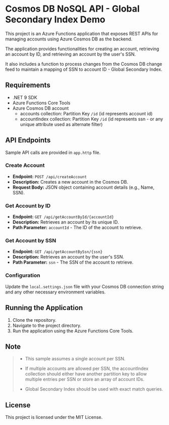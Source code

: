 # Cosmos DB NoSQL API - Global Secondary Index Demo

This project is an Azure Functions application that exposes REST APIs for managing accounts using Azure Cosmos DB as the backend.

The application provides functionalities for creating an account, retrieving an account by ID, and retrieving an account by the user's SSN.

It also includes a function to process changes from the Cosmos DB change feed to maintain a mapping of SSN to account ID - Global Secondary Index.

## Requirements

- .NET 9 SDK
- Azure Functions Core Tools
- Azure Cosmos DB account
	- accounts collection: Partition Key `/id` (id represents account id)
	- accountIndex collection: Partition Key `/id` (id represents ssn - or any unique attribute used as alternate filter)

## API Endpoints

Sample API calls are provided in `app.http` file.

### Create Account

- **Endpoint:** `POST /api/createAccount`
- **Description:** Creates a new account in the Cosmos DB.
- **Request Body:** JSON object containing account details (e.g., Name, SSN).

### Get Account by ID

- **Endpoint:** `GET /api/getAccountById/{accountId}`
- **Description:** Retrieves an account by its unique ID.
- **Path Parameter:** `accountId` - The ID of the account to retrieve.

### Get Account by SSN

- **Endpoint:** `GET /api/getAccountBySsn/{ssn}`
- **Description:** Retrieves an account by the user's SSN.
- **Path Parameter:** `ssn` - The SSN of the account to retrieve.

### Configuration

Update the `local.settings.json` file with your Cosmos DB connection string and any other necessary environment variables.

## Running the Application

1. Clone the repository.
2. Navigate to the project directory.
3. Run the application using the Azure Functions Core Tools.

## Note

> - This sample assumes a single account per SSN.
>
> - If multiple accounts are allowed per SSN, the accountIndex collection should either have another partition key to allow multiple entries per SSN or store an array of account IDs.
>
> - Global Secondary Index should be used with exact match queries.

## License

This project is licensed under the MIT License.
